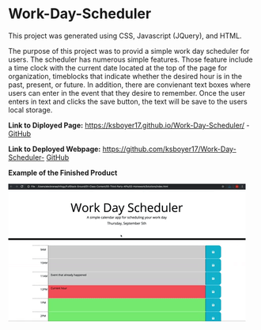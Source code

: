 # Work-Day-Scheduler

This project was generated using CSS, Javascript (JQuery), and HTML.

The purpose of this project was to provid a simple work day scheduler for users. The scheduler has numerous simple features. Those feature include a time clock with the current date located at the top of the page for organization, timeblocks that indicate whether the desired hour is in the past, present, or future. In addition, there are convienant text boxes where users can enter in the event that they desire to remember. Once the user enters in text and clicks the save button, the text will be save to the users local storage.

**Link to Diployed Page:**
https://ksboyer17.github.io/Work-Day-Scheduler/ -
[GitHub](https://ksboyer17.github.io/Work-Day-Scheduler/)

**Link to Deployed Webpage:**
https://github.com/ksboyer17/Work-Day-Scheduler-
[GitHub](https://github.com/ksboyer17/Work-Day-Scheduler)

**Example of the Finished Product**


![A user clicks on slots on the color-coded calendar and edits the events.](./Assets/05-third-party-apis-homework-demo.gif)
